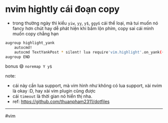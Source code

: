 # nvim hightly cái đoạn copy

- trong thường ngày thì kiểu `yiw`, `yy`, `y$`, `ggyG` cái thể loại, mà tui muốn nó fancy hơn chút hay dễ phát hiện khi bấm lộn phím, copy sai cái mình muốn copy chẳng hạn

```bash
augroup highlight_yank
    autocmd!
    autocmd TextYankPost * silent! lua require'vim.highlight'.on_yank({timeout = 200})
augroup END
```

bonus :smile:
`noremap Y y$`

note:

- cái này cần lua support, mà vim hình như không có lua support, xài nvim là okay :D, hay xài vim plugin cũng được
- cái `timeout` là thời gian nó hiển thị nha.
- ref: <https://github.com/thuanpham2311/dotfiles>

---

#vim
